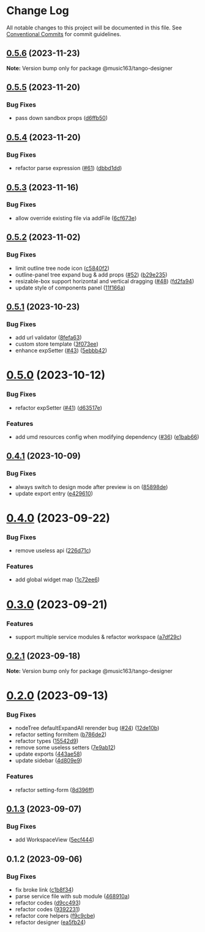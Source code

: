# Change Log

All notable changes to this project will be documented in this file.
See [Conventional Commits](https://conventionalcommits.org) for commit guidelines.

## [0.5.6](https://github.com/netease/tango/compare/@music163/tango-designer@0.5.5...@music163/tango-designer@0.5.6) (2023-11-23)

**Note:** Version bump only for package @music163/tango-designer

## [0.5.5](https://github.com/netease/tango/compare/@music163/tango-designer@0.5.4...@music163/tango-designer@0.5.5) (2023-11-20)

### Bug Fixes

- pass down sandbox props ([d6ffb50](https://github.com/netease/tango/commit/d6ffb50e85573cb17ee52a797b84de5e6cedb044))

## [0.5.4](https://github.com/netease/tango/compare/@music163/tango-designer@0.5.3...@music163/tango-designer@0.5.4) (2023-11-20)

### Bug Fixes

- refactor parse expression ([#61](https://github.com/netease/tango/issues/61)) ([dbbd1dd](https://github.com/netease/tango/commit/dbbd1dddc75c532b7c9710ab0941c8680100f093))

## [0.5.3](https://github.com/netease/tango/compare/@music163/tango-designer@0.5.2...@music163/tango-designer@0.5.3) (2023-11-16)

### Bug Fixes

- allow override existing file via addFile ([6cf673e](https://github.com/netease/tango/commit/6cf673e7f6f330613e1d6331256a59900e8cbc68))

## [0.5.2](https://github.com/netease/tango/compare/@music163/tango-designer@0.5.1...@music163/tango-designer@0.5.2) (2023-11-02)

### Bug Fixes

- limit outline tree node icon ([c5840f2](https://github.com/netease/tango/commit/c5840f29b724966930e239fe00ee13b2fb882503))
- outline-panel tree expand bug & add props ([#52](https://github.com/netease/tango/issues/52)) ([b29e235](https://github.com/netease/tango/commit/b29e23599befbd60845053544648b10976a65824))
- resizable-box support horizontal and vertical dragging ([#48](https://github.com/netease/tango/issues/48)) ([fd2fa94](https://github.com/netease/tango/commit/fd2fa943b05e9f1fa57574e703307725c5aed5d8))
- update style of components panel ([11f166a](https://github.com/netease/tango/commit/11f166a2a67313200922a514a8219f34cfafd8ab))

## [0.5.1](https://github.com/netease/tango/compare/@music163/tango-designer@0.5.0...@music163/tango-designer@0.5.1) (2023-10-23)

### Bug Fixes

- add url validator ([8fefa63](https://github.com/netease/tango/commit/8fefa6344fc884355c32c4e62a5f1199ef31d65c))
- custom store template ([3f073ee](https://github.com/netease/tango/commit/3f073eeb436b7a929c9cad7af3daa15ba20e6be5))
- enhance expSetter ([#43](https://github.com/netease/tango/issues/43)) ([5ebbb42](https://github.com/netease/tango/commit/5ebbb428fb3fb786d330ab01959028443338d315))

# [0.5.0](https://github.com/netease/tango/compare/@music163/tango-designer@0.4.1...@music163/tango-designer@0.5.0) (2023-10-12)

### Bug Fixes

- refactor expSetter ([#41](https://github.com/netease/tango/issues/41)) ([d63517e](https://github.com/netease/tango/commit/d63517ecb936e4227e70c33e610664316625f4f4))

### Features

- add umd resources config when modifying dependency ([#36](https://github.com/netease/tango/issues/36)) ([e1bab66](https://github.com/netease/tango/commit/e1bab66819cf9a0bd7b87b72b2962498dfd51b2c))

## [0.4.1](https://github.com/netease/tango/compare/@music163/tango-designer@0.4.0...@music163/tango-designer@0.4.1) (2023-10-09)

### Bug Fixes

- always switch to design mode after preview is on ([85898de](https://github.com/netease/tango/commit/85898dee19b6031016679e33a4ce9edbd1089713))
- update export entry ([e429610](https://github.com/netease/tango/commit/e4296106066ad290ac838135fe6a57bc50ad2680))

# [0.4.0](https://github.com/netease/tango/compare/@music163/tango-designer@0.3.0...@music163/tango-designer@0.4.0) (2023-09-22)

### Bug Fixes

- remove useless api ([226d71c](https://github.com/netease/tango/commit/226d71c704f41a756ee777d6de4627a7eb7b4259))

### Features

- add global widget map ([1c72ee6](https://github.com/netease/tango/commit/1c72ee6ac287c1b6fb5eb3806a68b877f3749405))

# [0.3.0](https://github.com/netease/tango/compare/@music163/tango-designer@0.2.1...@music163/tango-designer@0.3.0) (2023-09-21)

### Features

- support multiple service modules & refactor workspace ([a7df29c](https://github.com/netease/tango/commit/a7df29c3debc56b187792d3e203b470e9d368ea5))

## [0.2.1](https://github.com/netease/tango/compare/@music163/tango-designer@0.2.0...@music163/tango-designer@0.2.1) (2023-09-18)

**Note:** Version bump only for package @music163/tango-designer

# [0.2.0](https://github.com/netease/tango/compare/@music163/tango-designer@0.1.3...@music163/tango-designer@0.2.0) (2023-09-13)

### Bug Fixes

- nodeTree defaultExpandAll rerender bug ([#24](https://github.com/netease/tango/issues/24)) ([12de10b](https://github.com/netease/tango/commit/12de10b0bc89a27d80b1b3bbb4d4b5aed4b73b35))
- refactor setting formItem ([b786de2](https://github.com/netease/tango/commit/b786de2f1a0e4e9141eb09fce696e45df633b232))
- refactor types ([15542d9](https://github.com/netease/tango/commit/15542d9eb2f8959597b81cae457091ee71710c83))
- remove some useless setters ([7e9ab12](https://github.com/netease/tango/commit/7e9ab12503ed33c1e6acb8a1fa5fd89fc82d35fd))
- update exports ([443ae58](https://github.com/netease/tango/commit/443ae589f67255f3815b587fd8f928c2b8742e9a))
- update sidebar ([4d809e9](https://github.com/netease/tango/commit/4d809e9afd0d6d525850708722736847b510638e))

### Features

- refactor setting-form ([8d396ff](https://github.com/netease/tango/commit/8d396ff13459beeb57b6b3c48f7e8fe1765041ae))

## [0.1.3](https://github.com/netease/tango/compare/@music163/tango-designer@0.1.2...@music163/tango-designer@0.1.3) (2023-09-07)

### Bug Fixes

- add WorkspaceView ([5ecf444](https://github.com/netease/tango/commit/5ecf444fc3563a1bf8e533136e93c1a1355d39dc))

## 0.1.2 (2023-09-06)

### Bug Fixes

- fix broke link ([c1b8f34](https://github.com/netease/tango/commit/c1b8f34c14179b9167913ffab70180d5da3c819c))
- parse service file with sub module ([468910a](https://github.com/netease/tango/commit/468910afde6aec75255f07f8af1f756025e1a237))
- refactor codes ([d9cc493](https://github.com/netease/tango/commit/d9cc49374b572089e3c68f28c5d461253e72a04e))
- refactor codes ([9392231](https://github.com/netease/tango/commit/9392231414fa1f992e206804549367c5bfee52cb))
- refactor core helpers ([f9c9cbe](https://github.com/netease/tango/commit/f9c9cbefaef7b7fa46585798834e951ded36c68a))
- refactor designer ([ea5fb24](https://github.com/netease/tango/commit/ea5fb24ba7469e28a3de3f60597c819f2f37104a))
